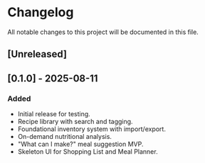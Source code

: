 # Changelog

All notable changes to this project will be documented in this file.

## [Unreleased]

## [0.1.0] - 2025-08-11
### Added
- Initial release for testing.
- Recipe library with search and tagging.
- Foundational inventory system with import/export.
- On-demand nutritional analysis.
- "What can I make?" meal suggestion MVP.
- Skeleton UI for Shopping List and Meal Planner.